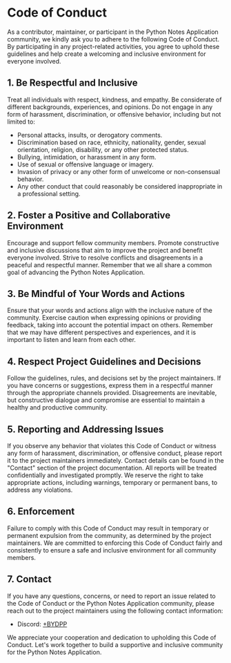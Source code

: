 # Code of Conduct

As a contributor, maintainer, or participant in the Python Notes Application community, we kindly ask you to adhere to the following Code of Conduct. By participating in any project-related activities, you agree to uphold these guidelines and help create a welcoming and inclusive environment for everyone involved.

## 1. Be Respectful and Inclusive

Treat all individuals with respect, kindness, and empathy. Be considerate of different backgrounds, experiences, and opinions. Do not engage in any form of harassment, discrimination, or offensive behavior, including but not limited to:

- Personal attacks, insults, or derogatory comments.
- Discrimination based on race, ethnicity, nationality, gender, sexual orientation, religion, disability, or any other protected status.
- Bullying, intimidation, or harassment in any form.
- Use of sexual or offensive language or imagery.
- Invasion of privacy or any other form of unwelcome or non-consensual behavior.
- Any other conduct that could reasonably be considered inappropriate in a professional setting.

## 2. Foster a Positive and Collaborative Environment

Encourage and support fellow community members. Promote constructive and inclusive discussions that aim to improve the project and benefit everyone involved. Strive to resolve conflicts and disagreements in a peaceful and respectful manner. Remember that we all share a common goal of advancing the Python Notes Application.

## 3. Be Mindful of Your Words and Actions

Ensure that your words and actions align with the inclusive nature of the community. Exercise caution when expressing opinions or providing feedback, taking into account the potential impact on others. Remember that we may have different perspectives and experiences, and it is important to listen and learn from each other.

## 4. Respect Project Guidelines and Decisions

Follow the guidelines, rules, and decisions set by the project maintainers. If you have concerns or suggestions, express them in a respectful manner through the appropriate channels provided. Disagreements are inevitable, but constructive dialogue and compromise are essential to maintain a healthy and productive community.

## 5. Reporting and Addressing Issues

If you observe any behavior that violates this Code of Conduct or witness any form of harassment, discrimination, or offensive conduct, please report it to the project maintainers immediately. Contact details can be found in the "Contact" section of the project documentation. All reports will be treated confidentially and investigated promptly. We reserve the right to take appropriate actions, including warnings, temporary or permanent bans, to address any violations.

## 6. Enforcement

Failure to comply with this Code of Conduct may result in temporary or permanent expulsion from the community, as determined by the project maintainers. We are committed to enforcing this Code of Conduct fairly and consistently to ensure a safe and inclusive environment for all community members.

## 7. Contact

If you have any questions, concerns, or need to report an issue related to the Code of Conduct or the Python Notes Application community, please reach out to the project maintainers using the following contact information:


- Discord: [+BYDPP](https://discord.gg/bydpp)

We appreciate your cooperation and dedication to upholding this Code of Conduct. Let's work together to build a supportive and inclusive community for the Python Notes Application.

